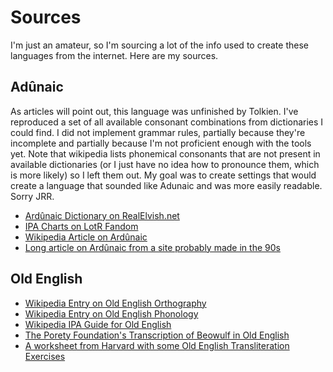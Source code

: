 # Sources
I'm just an amateur, so I'm sourcing a lot of the info used to create these languages from the internet. Here are my sources.

## Adûnaic

As articles will point out, this language was unfinished by Tolkien. I've reproduced a set of all available consonant combinations from dictionaries I could find. I did not implement grammar rules, partially because they're incomplete and partially because I'm not proficient enough with the tools yet. Note that wikipedia lists phonemical consonants that are not present in available dictionaries (or I just have no idea how to pronounce them, which is more likely) so I left them out. My goal was to create settings that would create a language that sounded like Adunaic and was more easily readable. Sorry JRR.

- [Ardûnaic Dictionary on RealElvish.net](https://realelvish.net/wordlists/adunaic/dictionary/)
- [IPA Charts on LotR Fandom](https://lotr.fandom.com/wiki/IPA_charts)
- [Wikipedia Article on Ardûnaic](https://en.wikipedia.org/wiki/Ad%C3%BBnaic)
- [Long article on Ardûnaic from a site probably made in the 90s](https://folk.uib.no/hnohf/adunaic.htm)

## Old English

- [Wikipedia Entry on Old English Orthography](https://en.wikipedia.org/wiki/Old_English#Orthography)
- [Wikipedia Entry on Old English Phonology](https://en.wikipedia.org/wiki/Old_English_phonology)
- [Wikipedia IPA Guide for Old English](https://en.wikipedia.org/wiki/Help:IPA/Old_English)
- [The Porety Foundation's Transcription of Beowulf in Old English](https://www.poetryfoundation.org/poems/43521/beowulf-old-english-version)
- [A worksheet from Harvard with some Old English Transliteration Exercises](https://sites.fas.harvard.edu/~eng101/workbook/old-eng/transcription/oe-babel-transcription.pdf)
